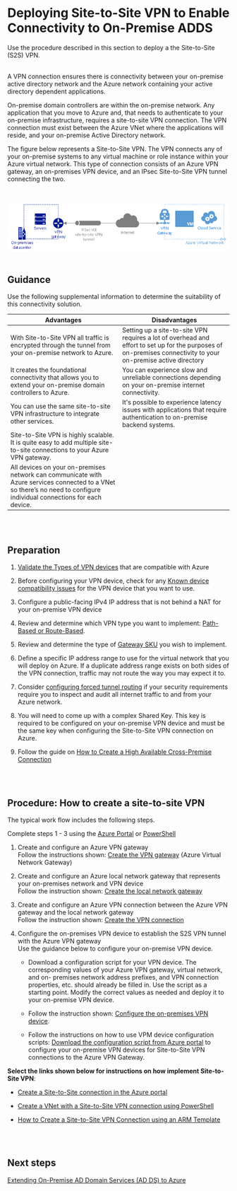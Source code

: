# Deploying Site-to-Site VPN to Enable Connectivity to On-Premise ADDS
Use the procedure described in this section to deploy a the Site-to-Site (S2S) VPN.
<br />
<br />

A VPN connection ensures there is connectivity between your on-premise active directory network and the Azure network containing your active directory dependent applications.  

On-premise domain controllers are within the on-premise network. Any application that you move to Azure and, that needs to authenticate to your on-premise infrastructure, requires a site-to-site VPN connection. The VPN connection must exist between the Azure VNet where the applications will reside, and your on-premise Active Directory network.

The figure below represents a Site-to-Site VPN. The VPN connects any of your on-premise systems to any virtual machine or role instance within your Azure virtual network. This type of connection consists of an Azure VPN gateway, an on-premises VPN device, and an IPsec Site-to-Site VPN tunnel connecting the two. <br/>
<br />
<br />

![SitetoSite](https://github.com/alvarovitta/Azure-Identity/blob/master/images/sitetosite.png)
<br />
<br />

## Guidance
Use the following supplemental information to determine the suitability of this connectivity solution.

|**Advantages** | **Disadvantages** |  
| -------------| -------------| 
| With Site-to-Site VPN all traffic is encrypted through the tunnel from your on-premise network to Azure.  | Setting up a site-to-site VPN requires a lot of overhead and effort to set up for the purposes of on-premises connectivity to your on-premise active directory |
| It creates the foundational connectivity that allows you to extend your on-premise domain controllers to Azure.  | You can experience slow and unreliable connections depending on your on-premise internet connectivity.|
| You can use the same site-to-site VPN infrastructure to integrate other services.   | It's possible to experience latency issues with applications that require authentication to on-premise backend systems. |
| Site-to-Site VPN is highly scalable. It is quite easy to add multiple site-to-site connections to your Azure VPN gateway.   ||
| All devices on your on-premises network can communicate with Azure services connected to a VNet so there’s no need to configure individual connections for each device.  ||
<br />
<br />

## Preparation 
1. [Validate the Types of VPN devices](https://docs.microsoft.com/en-us/azure/vpn-gateway/vpn-gateway-about-vpn-devices#devicetable) that are compatible with Azure
	
2. Before configuring your VPN device, check for any [Known device compatibility issues](https://docs.microsoft.com/en-us/azure/vpn-gateway/vpn-gateway-about-vpn-devices#known) for the VPN device that you want to use. 
	
3. Configure a public-facing IPv4 IP address that is not behind a NAT for your on-premise VPN device
	
4. Review and determine which VPN type you want to implement: [Path-Based or Route-Based](https://docs.microsoft.com/en-us/azure/vpn-gateway/vpn-gateway-plan-design#vpntype). 
	
5. Review and determine the type of [Gateway SKU](https://docs.microsoft.com/en-us/azure/vpn-gateway/vpn-gateway-plan-design#gwsku) you wish to implement.
	
6. Define a specific IP address range to use for the virtual network that you will deploy on Azure. If a duplicate address range exists on both sides of the VPN connection, traffic may not route the way you may expect it to.
	
7. Consider [configuring forced tunnel routing](https://docs.microsoft.com/en-us/azure/vpn-gateway/vpn-gateway-forced-tunneling-rm#configure-forced-tunneling) if your security requirements require you to inspect and audit all internet traffic to and from your Azure network.
	
8. You will need to come up with a complex Shared Key. This key is required to be configured on your on-premise VPN device and must be the same key when configuring the Site-to-Site VPN connection on Azure.
	
9. Follow the guide on [How to Create a High Available Cross-Premise Connection](https://docs.microsoft.com/en-us/azure/vpn-gateway/vpn-gateway-highlyavailable)
<br />
<br />

## Procedure: How to create a site-to-site VPN
The typical work flow includes the following steps.

Complete steps 1 - 3 using the [Azure Portal](https://docs.microsoft.com/en-us/azure/vpn-gateway/vpn-gateway-howto-site-to-site-resource-manager-portal) or [PowerShell](https://docs.microsoft.com/en-us/azure/vpn-gateway/vpn-gateway-create-site-to-site-rm-powershell)

1. Create and configure an Azure VPN gateway <br/>
   Follow the instructions shown:  [Create the VPN gateway](https://docs.microsoft.com/en-us/azure/vpn-gateway/vpn-gateway-howto-site-to-site-resource-manager-portal#VNetGateway)  (Azure Virtual Network Gateway)
	
2. Create and configure an Azure local network gateway that represents your on-premises network and VPN device <br/>
   Follow the instruction shown: [Create the local network gateway](https://docs.microsoft.com/en-us/azure/vpn-gateway/vpn-gateway-howto-site-to-site-resource-manager-portal#LocalNetworkGateway)
	
3. Create and configure an Azure VPN connection between the Azure VPN gateway and the local network gateway <br/>
   Follow the instruction shown:  [Create the VPN connection](https://docs.microsoft.com/en-us/azure/vpn-gateway/vpn-gateway-howto-site-to-site-resource-manager-portal#CreateConnection)
	 
4. Configure the on-premises VPN device to establish the S2S VPN tunnel with the Azure VPN gateway <br/>
   Use the guidance below to configure your on-premise VPN device. <br/>
	
   - Download a configuration script for your VPN device. The corresponding values of your Azure VPN gateway, virtual network, and on-        premises network address prefixes, and VPN connection properties, etc. should already be filled in. Use the script as a starting 
     point. Modify the correct values as needed and deploy it to your on-premise VPN device.
		
    - Follow the instruction shown: [Configure the on-premises VPN device](https://docs.microsoft.com/en-us/azure/vpn-gateway/vpn-gateway-howto-site-to-site-resource-manager-portal#VPNDevice). 
	
     - Follow the instructions on how to use VPM device configuration scripts: [Download the configuration script from Azure portal](https://docs.microsoft.com/en-us/azure/vpn-gateway/vpn-gateway-download-vpndevicescript#download-the-configuration-script-from-azure-portal) to configure your on-premise VPN devices for Site-to-Site VPN connections to the Azure VPN Gateway.


**Select the links shown below for instructions on how implement Site-to-Site VPN**:

- [Create a Site-to-Site connection in the Azure portal](https://docs.microsoft.com/en-us/azure/vpn-gateway/vpn-gateway-howto-site-to-site-resource-manager-portal)

- [Create a VNet with a Site-to-Site VPN connection using PowerShell](https://docs.microsoft.com/en-us/azure/vpn-gateway/vpn-gateway-create-site-to-site-rm-powershell)

- [How to Create a Site-to-Site VPN Connection using an ARM Template](https://azure.microsoft.com/en-us/resources/templates/101-site-to-site-vpn-create/) 
<br />
<br />
	
## Next steps
[Extending On-Premise AD Domain Services (AD DS) to Azure](4.3-Extending-On-Premise-AD-Domain-Services-(AD-DS)-to-Azure.md)
